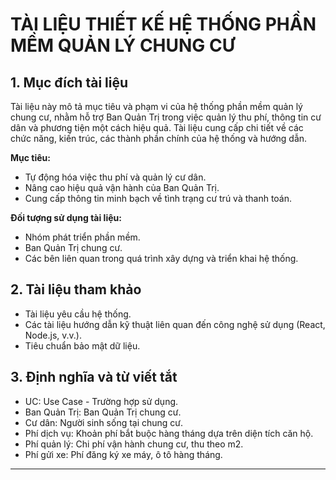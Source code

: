 # TÀI LIỆU THIẾT KẾ HỆ THỐNG PHẦN MỀM QUẢN LÝ CHUNG CƯ

## 1. Mục đích tài liệu

Tài liệu này mô tả mục tiêu và phạm vi của hệ thống phần mềm quản lý chung cư, nhằm hỗ trợ Ban Quản Trị trong việc quản lý thu phí, thông tin cư dân và phương tiện một cách hiệu quả. Tài liệu cung cấp chi tiết về các chức năng, kiến trúc, các thành phần chính của hệ thống và hướng dẫn.

**Mục tiêu:**

- Tự động hóa việc thu phí và quản lý cư dân.
- Nâng cao hiệu quả vận hành của Ban Quản Trị.
- Cung cấp thông tin minh bạch về tình trạng cư trú và thanh toán.

**Đối tượng sử dụng tài liệu:**

- Nhóm phát triển phần mềm.
- Ban Quản Trị chung cư.
- Các bên liên quan trong quá trình xây dựng và triển khai hệ thống.

## 2. Tài liệu tham khảo

- Tài liệu yêu cầu hệ thống.
- Các tài liệu hướng dẫn kỹ thuật liên quan đến công nghệ sử dụng (React, Node.js, v.v.).
- Tiêu chuẩn bảo mật dữ liệu.

## 3. Định nghĩa và từ viết tắt

- UC: Use Case - Trường hợp sử dụng.
- Ban Quản Trị: Ban Quản Trị chung cư.
- Cư dân: Người sinh sống tại chung cư.
- Phí dịch vụ: Khoản phí bắt buộc hàng tháng dựa trên diện tích căn hộ.
- Phí quản lý: Chi phí vận hành chung cư, thu theo m2.
- Phí gửi xe: Phí đăng ký xe máy, ô tô hàng tháng.

---
